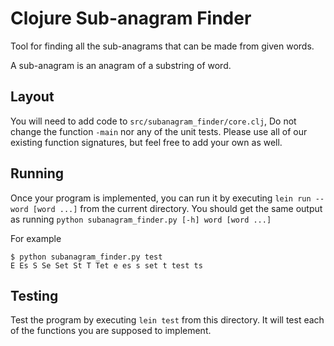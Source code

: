 # Clojure Sub-anagram Finder
Tool for finding all the sub-anagrams that can be made from given words.

A sub-anagram is an anagram of a substring of word.


## Layout
You will need to add code to `src/subanagram_finder/core.clj`, 
Do not change the function `-main` nor any of the unit tests. Please use all of our existing function signatures, but feel free to add your own as well.

## Running
Once your program is implemented, you can run it by executing `lein run -- word [word ...]` from the current directory.
You should get the same output as running `python subanagram_finder.py [-h] word [word ...]`

For example 
```
$ python subanagram_finder.py test
E Es S Se Set St T Tet e es s set t test ts
```


## Testing
Test the program by executing `lein test` from this directory. 
It will test each of the functions you are supposed to implement.
